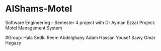 # AlShams-Motel
Software Engineering - Semester 4 project with Dr Ayman Ezzat
Project: Motel Management System

#Group:
Hala Sedki
Reem Abdelghany
Adam Hassan
Yousef Sawy
Omar Hegazy
